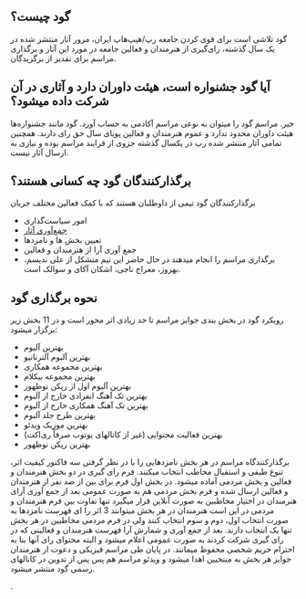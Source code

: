 ## گود چیست؟
گود تلاشی است برای قوی کردن جامعه رپ/هیپ‌هاپ ایران، مرور آثار منتشر شده در یک سال گذشته، رای‌گیری از هنرمندان و فعالین جامعه در مورد این آثار و برگذاری مراسم
برای تقدیر از برگزیدگان.
## آیا گود جشنواره است، هیئت داوران دارد و آثاری در آن شرکت داده میشود؟
خیر. مراسم گود را میتوان به نوعی مراسم آکادمی به حساب آورد. گود مانند جشنواره‌ها هیئت داوران محدود ندارد و عموم هنرمندان و فعالین پویای سال حق رای دارند.
همچنین تمامی آثار منتشر شده رپ در یکسال گذشته جزوی از فرایند مراسم بوده و نیازی به ارسال آثار نیست.
## برگذارکنندگان گود چه کسانی هستند؟
برگذارکنندگان گود تیمی از داوطلبان هستند که با کمک فعالین مختلف جریان 
- امور سیاست‌گذاری
- [جمع‌آوری آثار](https://github.com/gowdcommunity/gowd/blob/main/2nd%20Year%20Rleases.md)
- تعیین بخش ها و نامزدها
- جمع آوری آرا از هنرمندان و فعالین 
- برگذاری مراسم را انجام میدهند
در حال حاضر این تیم متشکل از علی ندیسم، بهروز، معراج ناجی، اشکان آکای و سوالک است.
## نحوه برگذاری گود
رویکرد گود در بخش بندی جوایز مراسم تا حد زیادی اثر محور است و در 11 بخش زیر برگزار میشود:
- بهترین آلبوم
- بهترین آلبوم آلترنانیو
- بهترین مجموعه همکاری
- بهترین مجموعه بیکلام
- بهترین آلبوم اول از رپکن نوظهور
- بهترین تک آهنگ انفرادی خارج از آلبوم
- بهترین تک آهنگ همکاری خارج از آلبوم
- بهترین طرح جلد آلبوم
- بهترین موزیک ویدئو
- بهترین فعالیت محتوایی (غیر از کانالهای یوتوب صرفاً ری‌اکت)
- بهترین رپکن نوظهور

برگذارکنندگاه مراسم در هر بخش نامزدهایی را با در نظر گرفتن سه فاکتور کیفیت اثر، تنوع طیفی و استقبال مخاطب انتخاب میکنند.
فرم رای گیری در دو بخش هنرمندان و فعالین و بخش مردمی آماده میشود. در بخش اول فرم برای بین از صد نفر از هنرمندان و فعالین ارسال شده و فرم بخش مردمی هم به صورت عمومی بعد از جمع آوری آرای هنرمندان در اختیار مخاطبین به صورت آنلاین قرار میگیرد
تنها تفاوت بین فرم هنرمندان و مردمی در این است هنرمندان در هر بخش میتوانند 3 اثر را ای فهرست نامزدها به صورت انتخاب اول، دوم و سوم انتخاب کنند ولی در فرم مردمی مخاطبین در هر بخش تنها یک انتخاب دارند.
بعد از جمع آوری و شمارش آرا فهرست هنرمندان و فعالینی که در رای گیری شرکت کردند به صورت عمومی اعلام میشود و البته محتوای رای آنها بنا به احترام حریم شخصی محفوظ میمانند.
در پایان طی مراسم فیزیکی و دعوت از هنرمندان جوایز هر بخش به منتخبین اهدا میشود و ویدئو مراسم هم پس پس از تدوین در کانالهای رسمی گود منتشر میشود.




.
